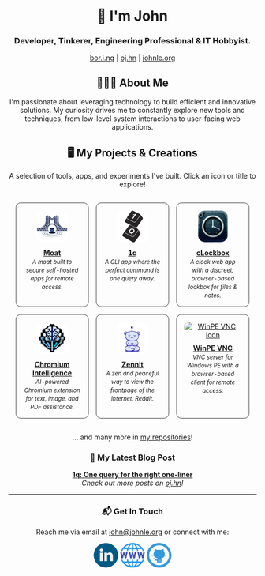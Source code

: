 <h1 align="center">👾 I'm John</h1>
<h3 align="center">Developer, Tinkerer, Engineering Professional & IT Hobbyist.</h3>
<p align="center">
  <a href="https://bor.i.ng" target="_blank" title="bor.i.ng: A boring website with nothing interesting.">bor.i.ng</a> |
  <a href="https://oj.hn" target="_blank" title="oj.hn: My personal website and blog.">oj.hn</a> | 
  <a href="https://johnle.org" target="_blank" title="johnle.org: My professional website.">johnle.org</a>
</p>

<h2 align="center">👨🏻‍💻 About Me</h2>
<p align="center">
  I'm passionate about leveraging technology to build efficient and innovative solutions. 
  My curiosity drives me to constantly explore new tools and techniques, 
  from low-level system interactions to user-facing web applications.
</p>

<h2 align="center">🖥️ My Projects & Creations</h2>
<p align="center">A selection of tools, apps, and experiments I've built. Click an icon or title to explore!</p>

<table align="center" width="100%" style="max-width: 900px; margin-left: auto; margin-right: auto; border-collapse: separate; border-spacing: 15px;">
  <tr>
    <td align="center" valign="top" width="33%" style="border: 1px solid #444; border-radius: 10px; padding: 15px;">
      <a href="https://github.com/9-5/moat" target="_blank">
        <img src="https://github.com/9-5/moat/raw/main/assets/moat.png" alt="Moat Icon" width="64" height="64" style="border-radius: 8px; margin-bottom:10px;"/>
      </a><br/>
      <strong><a href="https://github.com/9-5/moat" target="_blank">Moat</a></strong><br/>
      <small><em>A moat built to secure self-hosted apps for remote access.</em></small><br/>
    </td>
    <td align="center" valign="top" width="33%" style="border: 1px solid #444; border-radius: 10px; padding: 15px;">
      <a href="https://github.com/9-5/1q" target="_blank">
        <img src="https://github.com/9-5/1q/raw/main/assets/icons/1Q.svg" alt="1q Icon" width="64" height="64" style="border-radius: 8px; margin-bottom:10px;"/>
      </a><br/>
      <strong><a href="https://github.com/9-5/1q" target="_blank">1q</a></strong><br/>
      <small><em>A CLI app where the perfect command is one query away.</em></small><br/>
    </td>
    <td align="center" valign="top" width="33%" style="border: 1px solid #444; border-radius: 10px; padding: 15px;">
      <a href="https://github.com/9-5/cLockbox" target="_blank">
        <img src="https://github.com/9-5/cLockbox/raw/main/assets/cLockbox.png" alt="cLockbox Icon" width="64" height="64" style="border-radius: 8px; margin-bottom:10px;"/>
      </a><br/>
      <strong><a href="https://github.com/9-5/cLockbox" target="_blank">cLockbox</a></strong><br/>
      <small><em>A clock web app with a discreet, browser-based lockbox for files & notes.</em></small><br/>
    </td>
  </tr>
  <tr>
    <td align="center" valign="top" width="33%" style="border: 1px solid #444; border-radius: 10px; padding: 15px;">
      <a href="https://github.com/9-5/Chromium-Intelligence" target="_blank">
        <img src="https://github.com/9-5/Chromium-Intelligence/raw/main/ext/logo.png" alt="Chromium Intelligence Icon" width="64" height="64" style="border-radius: 8px; margin-bottom:10px;"/>
      </a><br/>
      <strong><a href="https://github.com/9-5/Chromium-Intelligence" target="_blank">Chromium Intelligence</a></strong><br/>
      <small><em>AI-powered Chromium extension for text, image, and PDF assistance.</em></small><br/>
    </td>
    <td align="center" valign="top" width="33%" style="border: 1px solid #444; border-radius: 10px; padding: 15px;">
      <a href="https://github.com/9-5/Zennit" target="_blank">
        <img src="https://github.com/9-5/Zennit/raw/main/assets/zennit-logo.png" alt="Zennit Icon" width="64" height="64" style="border-radius: 8px; margin-bottom:10px;"/>
      </a><br/>
      <strong><a href="https://github.com/9-5/Zennit" target="_blank">Zennit</a></strong><br/>
      <small><em>A zen and peaceful way to view the frontpage of the internet, Reddit.</em></small><br/>
    </td>
    <td align="center" valign="top" width="33%" style="border: 1px solid #444; border-radius: 10px; padding: 15px;">
      <a href="https://github.com/9-5/WinPE-VNC" target="_blank">
        <img src="https://github.com/user-attachments/assets/9a1e0fc7-ce00-4cd3-9f88-70ed5d14f73f" alt="WinPE VNC Icon" width="64" height="64" style="border-radius: 8px; margin-bottom:10px;"/> 
      </a><br/>
      <strong><a href="https://github.com/9-5/WinPE-VNC" target="_blank">WinPE VNC</a></strong><br/>
      <small><em>VNC server for Windows PE with a browser-based client for remote access.</em></small><br/>
    </td>
  </tr>
</table>
<p align="center" style="margin-top: 10px;">
  ... and many more in <a href="https://github.com/9-5?tab=repositories" target="_blank">my repositories</a>!
</p>

<h3 align="center">💭 My Latest Blog Post</h3>
<p align="center">
  <a href="https://oj.hn/1q" target="_blank"><strong>1q: One query for the right one-liner</strong></a>
  <br/>
  <em>Check out more posts on <a href="https://oj.hn/" target="_blank">oj.hn</a>!</em>
</p>

<hr/>
<h3 align="center">📬 Get In Touch</h3>
<p align="center">
  Reach me via email at <a href="mailto:john@johnle.org">john@johnle.org</a> or connect with me:
</p>
<p align="center">
  <a href="https://linkedin.com/in/johnle" target="_blank"><img src="https://raw.githubusercontent.com/9-5/9-5/main/linkedin.png" alt="LinkedIn - John Le" height="50" width="50" /></a>
  <a href="https://johnle.org/" target="_blank"><img src="https://raw.githubusercontent.com/9-5/9-5/main/web.png" alt="Website - johnle.org" height="50" width="50" /></a>
  <a href="https://github.com/9-5/" target="_blank"><img src="https://raw.githubusercontent.com/9-5/9-5/main/github.png" alt="GitHub - 9-5" height="50" width="50" /></a>
</p>
